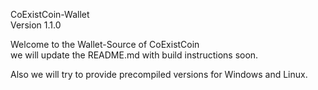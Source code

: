 CoExistCoin-Wallet
<br>Version 1.1.0

Welcome to the Wallet-Source of CoExistCoin<br>
we will update the README.md with build instructions soon.

Also we will try to provide precompiled versions for Windows and Linux.

